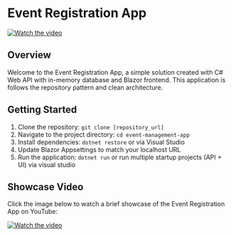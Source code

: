 # Event Registration App

[![Watch the video](https://img.youtube.com/vi/jsLw8YR6tSE/0.jpg)](https://www.youtube.com/watch?v=jsLw8YR6tSE)

## Overview

Welcome to the Event Registration App, a simple solution created with C# Web API with in-memory database and Blazor frontend. This application is follows the repository pattern and clean architecture.


## Getting Started

1. Clone the repository: `git clone [repository_url]`
2. Navigate to the project directory: `cd event-management-app`
3. Install dependencies: `dotnet restore` or via Visual Studio
4. Update Blazor Appsettings to match your localhost URL
5. Run the application: `dotnet run`  or run multiple startup projects (API + UI) via visual studio

## Showcase Video

Click the image below to watch a brief showcase of the Event Registration App on YouTube:

[![Watch the video](https://img.youtube.com/vi/jsLw8YR6tSE/0.jpg)](https://www.youtube.com/watch?v=jsLw8YR6tSE)


